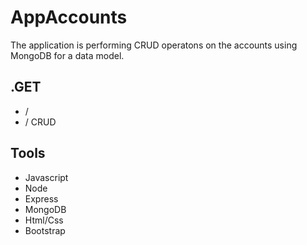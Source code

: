 # AppAccounts
The application is performing CRUD operatons on the accounts using MongoDB for a data model. 

## .GET
- /
- / CRUD


## Tools
- Javascript
- Node
- Express
- MongoDB
- Html/Css
- Bootstrap
